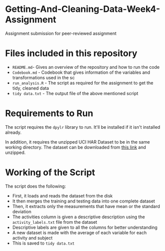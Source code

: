 # Getting-And-Cleaning-Data-Week4-Assignment
Assignment submission for peer-reviewed assignment

# Files included in this repository

* `README.md`- Gives an overview of the repository and how to run the code
* `Codebook.md` - Codebook that gives information of the variables and transformations used in the sc
* `run_analysis.R` - The script as required for the assignment to get the tidy, cleaned data
* `tidy data.txt` - The output file of the above mentioned script

# Requirements to Run 

The script requires the `dpylr` library to run. It'll be installed if it isn't installed already.

In addition, it requires the unzipped UCI HAR Dataset to be in the same working directory. The dataset can be downloaded from [this link](https://d396qusza40orc.cloudfront.net/getdata%2Fprojectfiles%2FUCI%20HAR%20Dataset.zip) and unzipped. 

# Working of the Script

The script does the following:

* First, it loads and reads the dataset from the disk
* It then merges the training and testing data into one complete dataset
* Then, it extracts only the measurements that have mean or the standard deviation
* The activities column is given a descriptive description using the `activity_labels.txt` file from the dataset
* Descriptive labels are given to all the columns for better understanding
* A new dataset is made with the average of each variable for each activity and subject 
* This is saved to `tidy data.txt`
